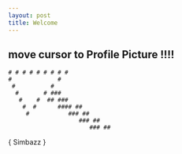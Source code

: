 ```yaml
---
layout: post
title: Welcome
---
```


## move cursor to Profile Picture !!!!

    
    # # # # # # # # # 
    #             #
     #          #
      #       # ### 
       #    #  ## ###
        #  #      #### ##
         #           ### ##
                        ### ##
                           ### ##
                               
    
      
{ Simbazz }
